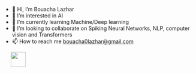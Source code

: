 - 👋 Hi, I’m Bouacha Lazhar
- 👀 I’m interested in AI
- 🌱 I’m currently learning Machine/Deep learning
- 💞️ I’m looking to collaborate on Spiking Neural Networks, NLP, computer vision and Transformers
- 📫 How to reach me bouacha0lazhar@gmail.com

<!---
bouachalazhar/bouachalazhar is a ✨ special ✨ repository because its `README.md` (this file) appears on your GitHub profile.
You can click the Preview link to take a look at your changes.
--->

<a href="https://www.linkedin.com/in/bouachalazhar/" rel="nofollow" style="padding-left: 20px;">
  <img src="https://github.com/ashutosh1919/ashutosh1919/raw/master/logos/linkedin.png" width="40" style="max-width: 100%;">
</a>
